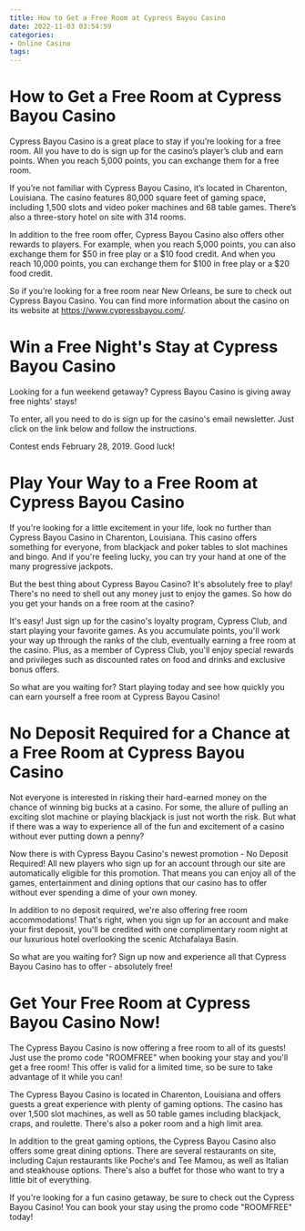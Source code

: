 ```yaml
---
title: How to Get a Free Room at Cypress Bayou Casino
date: 2022-11-03 03:54:59
categories:
- Online Casino
tags:
---
```



#  How to Get a Free Room at Cypress Bayou Casino

Cypress Bayou Casino is a great place to stay if you’re looking for a free room. All you have to do is sign up for the casino’s player’s club and earn points. When you reach 5,000 points, you can exchange them for a free room.

If you’re not familiar with Cypress Bayou Casino, it’s located in Charenton, Louisiana. The casino features 80,000 square feet of gaming space, including 1,500 slots and video poker machines and 68 table games. There’s also a three-story hotel on site with 314 rooms.

In addition to the free room offer, Cypress Bayou Casino also offers other rewards to players. For example, when you reach 5,000 points, you can also exchange them for $50 in free play or a $10 food credit. And when you reach 10,000 points, you can exchange them for $100 in free play or a $20 food credit.

So if you’re looking for a free room near New Orleans, be sure to check out Cypress Bayou Casino. You can find more information about the casino on its website at https://www.cypressbayou.com/.

#  Win a Free Night's Stay at Cypress Bayou Casino

Looking for a fun weekend getaway? Cypress Bayou Casino is giving away free nights' stays!

To enter, all you need to do is sign up for the casino's email newsletter. Just click on the link below and follow the instructions.

 Contest ends February 28, 2019. Good luck!

#  Play Your Way to a Free Room at Cypress Bayou Casino

If you're looking for a little excitement in your life, look no further than Cypress Bayou Casino in Charenton, Louisiana. This casino offers something for everyone, from blackjack and poker tables to slot machines and bingo. And if you're feeling lucky, you can try your hand at one of the many progressive jackpots.

But the best thing about Cypress Bayou Casino? It's absolutely free to play! There's no need to shell out any money just to enjoy the games. So how do you get your hands on a free room at the casino?

It's easy! Just sign up for the casino's loyalty program, Cypress Club, and start playing your favorite games. As you accumulate points, you'll work your way up through the ranks of the club, eventually earning a free room at the casino. Plus, as a member of Cypress Club, you'll enjoy special rewards and privileges such as discounted rates on food and drinks and exclusive bonus offers.

So what are you waiting for? Start playing today and see how quickly you can earn yourself a free room at Cypress Bayou Casino!

#  No Deposit Required for a Chance at a Free Room at Cypress Bayou Casino

Not everyone is interested in risking their hard-earned money on the chance of winning big bucks at a casino. For some, the allure of pulling an exciting slot machine or playing blackjack is just not worth the risk. But what if there was a way to experience all of the fun and excitement of a casino without ever putting down a penny?

Now there is with Cypress Bayou Casino's newest promotion - No Deposit Required! All new players who sign up for an account through our site are automatically eligible for this promotion. That means you can enjoy all of the games, entertainment and dining options that our casino has to offer without ever spending a dime of your own money.

In addition to no deposit required, we're also offering free room accommodations! That's right, when you sign up for an account and make your first deposit, you'll be credited with one complimentary room night at our luxurious hotel overlooking the scenic Atchafalaya Basin.

So what are you waiting for? Sign up now and experience all that Cypress Bayou Casino has to offer - absolutely free!

#  Get Your Free Room at Cypress Bayou Casino Now!

The Cypress Bayou Casino is now offering a free room to all of its guests! Just use the promo code "ROOMFREE" when booking your stay and you'll get a free room! This offer is valid for a limited time, so be sure to take advantage of it while you can!

The Cypress Bayou Casino is located in Charenton, Louisiana and offers guests a great experience with plenty of gaming options. The casino has over 1,500 slot machines, as well as 50 table games including blackjack, craps, and roulette. There's also a poker room and a high limit area.

In addition to the great gaming options, the Cypress Bayou Casino also offers some great dining options. There are several restaurants on site, including Cajun restaurants like Poche's and Tee Mamou, as well as Italian and steakhouse options. There's also a buffet for those who want to try a little bit of everything.

If you're looking for a fun casino getaway, be sure to check out the Cypress Bayou Casino! You can book your stay using the promo code "ROOMFREE" today!